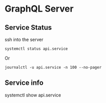 # GraphQL Server

## Service Status

ssh into the server

```
systemctl status api.service
```

Or 

```
journalctl -u api.service -n 100 --no-pager
```

## Service info

systemctl show api.service
